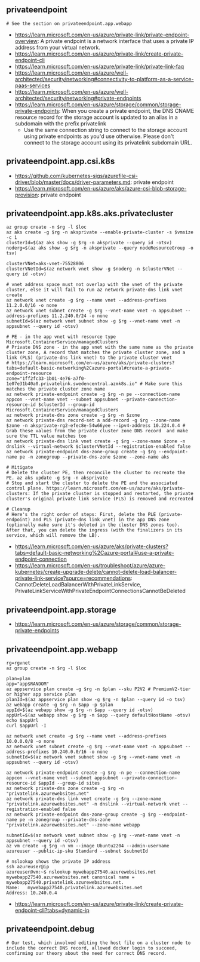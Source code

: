 ## privateendpoint

```
# See the section on privateendpoint.app.webapp
```

- https://learn.microsoft.com/en-us/azure/private-link/private-endpoint-overview: A private endpoint is a network interface that uses a private IP address from your virtual network.
- https://learn.microsoft.com/en-us/azure/private-link/create-private-endpoint-cli
- https://learn.microsoft.com/en-us/azure/private-link/private-link-faq
- https://learn.microsoft.com/en-us/azure/well-architected/security/networking#connectivity-to-platform-as-a-service-paas-services
- https://learn.microsoft.com/en-us/azure/well-architected/security/networking#private-endpoints
- https://learn.microsoft.com/en-us/azure/storage/common/storage-private-endpoints: When you create a private endpoint, the DNS CNAME resource record for the storage account is updated to an alias in a subdomain with the prefix privatelink
  - Use the same connection string to connect to the storage account using private endpoints as you'd use otherwise. Please don't connect to the storage account using its privatelink subdomain URL.

## privateendpoint.app.csi.k8s

- https://github.com/kubernetes-sigs/azurefile-csi-driver/blob/master/docs/driver-parameters.md: private endpoint
- https://learn.microsoft.com/en-us/azure/aks/azure-csi-blob-storage-provision: private endpoint

## privateendpoint.app.k8s.aks.privatecluster

```
az group create -n $rg -l $loc
az aks create -g $rg -n aksprivate --enable-private-cluster -s $vmsize -c 1
clusterId=$(az aks show -g $rg -n aksprivate --query id -otsv)
noderg=$(az aks show -g $rg -n aksprivate --query nodeResourceGroup -o tsv)

clusterVNet=aks-vnet-75528806
clusterVNetId=$(az network vnet show -g $noderg -n $clusterVNet --query id -otsv)

# vnet address space must not overlap with the vnet of the private cluster, else it will fail to run az network private-dns link vnet create
az network vnet create -g $rg --name vnet --address-prefixes 11.2.0.0/16 -o none 
az network vnet subnet create -g $rg --vnet-name vnet -n appsubnet --address-prefixes 11.2.240.0/24 -o none
subnetId=$(az network vnet subnet show -g $rg --vnet-name vnet -n appsubnet --query id -otsv)

# PE - in the app vnet with resource type Microsoft.ContainerService/managedClusters
# Private DNS zone - in the app vnet with the same name as the private cluster zone, A record that matches the private cluster zone, and a link (PLS) (private-dns link vnet) to the private cluster vnet
# https://learn.microsoft.com/en-us/azure/aks/private-clusters?tabs=default-basic-networking%2Cazure-portal#create-a-private-endpoint-resource
zone="1ff2fc33-1b01-4e76-a7f0-1e07e31b40a0.privatelink.swedencentral.azmk8s.io" # Make sure this matches the private cluster zone name
az network private-endpoint create -g $rg -n pe --connection-name appcon --vnet-name vnet --subnet appsubnet --private-connection-resource-id $clusterId --group-id Microsoft.ContainerService/managedClusters
az network private-dns zone create -g $rg -n $zone
az network private-dns record-set a add-record -g $rg --zone-name $zone -n aksprivate-rg2-efec8e-54w66yee --ipv4-address 10.224.0.4 # Grab these values from the private cluster zone DNS record  and make sure the TTL value matches too
az network private-dns link vnet create -g $rg --zone-name $zone -n dnslink --virtual-network $clusterVNetId --registration-enabled false
az network private-endpoint dns-zone-group create -g $rg --endpoint-name pe -n zonegroup --private-dns-zone $zone --zone-name aks

# Mitigate
# Delete the cluster PE, then reconcile the cluster to recreate the PE. az aks update -g $rg -n aksprivate
# Stop and start the cluster to delete the PE and the associated control plane. https://learn.microsoft.com/en-us/azure/aks/private-clusters: If the private cluster is stopped and restarted, the private cluster's original private link service (PLS) is removed and recreated

# Cleanup
# Here's the right order of steps: First, delete the PLE (private-endpoint) and PLS (private-dns link vnet) in the app DNS zone (optionally make sure it's deleted in the cluster DNS zones too). After that, you can delete the ingress (with the finalizers in its service, which will remove the LB).
```

- https://learn.microsoft.com/en-us/azure/aks/private-clusters?tabs=default-basic-networking%2Cazure-portal#use-a-private-endpoint-connection
- https://learn.microsoft.com/en-us/troubleshoot/azure/azure-kubernetes/create-upgrade-delete/cannot-delete-load-balancer-private-link-service?source=recommendations: CannotDeleteLoadBalancerWithPrivateLinkService, PrivateLinkServiceWithPrivateEndpointConnectionsCannotBeDeleted

## privateendpoint.app.storage

- https://learn.microsoft.com/en-us/azure/storage/common/storage-private-endpoints

## privateendpoint.app.webapp

```
rg=rgvnet
az group create -n $rg -l $loc

plan=plan
app="app$RANDOM"
az appservice plan create -g $rg -n $plan --sku P2V2 # PremiumV2-tier or higher app service plan
planId=$(az appservice plan show -g $rg -n $plan --query id -o tsv)
az webapp create -g $rg -n $app -p $plan
appId=$(az webapp show -g $rg -n $app --query id -otsv)
appUrl=$(az webapp show -g $rg -n $app --query defaultHostName -otsv)
echo $appUrl
curl $appUrl -I

az network vnet create -g $rg --name vnet --address-prefixes 10.0.0.0/8 -o none 
az network vnet subnet create -g $rg --vnet-name vnet -n appsubnet --address-prefixes 10.240.0.0/16 -o none
subnetId=$(az network vnet subnet show -g $rg --vnet-name vnet -n appsubnet --query id -otsv)

az network private-endpoint create -g $rg -n pe --connection-name appcon --vnet-name vnet --subnet appsubnet --private-connection-resource-id $appId --group-id sites
az network private-dns zone create -g $rg -n "privatelink.azurewebsites.net"
az network private-dns link vnet create -g $rg --zone-name "privatelink.azurewebsites.net" -n dnslink --virtual-network vnet --registration-enabled false
az network private-endpoint dns-zone-group create -g $rg --endpoint-name pe -n zonegroup --private-dns-zone "privatelink.azurewebsites.net" --zone-name webapp

subnetId=$(az network vnet subnet show -g $rg --vnet-name vnet -n appsubnet --query id -otsv)
az vm create -g $rg -n vm --image Ubuntu2204 --admin-username azureuser --public-ip-sku Standard --subnet $subnetId

# nslookup shows the private IP address
ssh azureuser@ip
azureuser@vm:~$ nslookup mywebapp27540.azurewebsites.net
mywebapp27540.azurewebsites.net canonical name = mywebapp27540.privatelink.azurewebsites.net.
Name:   mywebapp27540.privatelink.azurewebsites.net
Address: 10.240.0.4
```
  
- https://learn.microsoft.com/en-us/azure/private-link/create-private-endpoint-cli?tabs=dynamic-ip

## privateendpoint.debug

```
# Our test, which involved editing the host file on a cluster node to include the correct DNS record, allowed docker login to succeed, confirming our theory about the need for correct DNS record.
```
